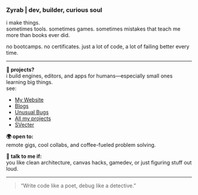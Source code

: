 ### Zyrab | dev, builder, curious soul

i make things.  
sometimes tools. sometimes games. sometimes mistakes that teach me more than books ever did.

no bootcamps. no certificates. just a lot of code, a lot of failing better every time.

---

**🧠 projects?**  
i build engines, editors, and apps for humans—especially small ones learning big things.  
see: 
- [My Website](https://www.zyrab.dev)
- [Blogs](https://www.zyrab.dev/blog)
- [Unusual Bugs](https://www.zyrab.dev/bugs)
- [All my projects](https://www.zyrab.dev/projects)
- [SVecter](https://github.com/Zyrab/SVecter)

**🌍 open to:**  
remote gigs, cool collabs, and coffee-fueled problem solving.

**💬 talk to me if:**  
you like clean architecture, canvas hacks, gamedev, or just figuring stuff out loud.

---

> “Write code like a poet, debug like a detective.”

